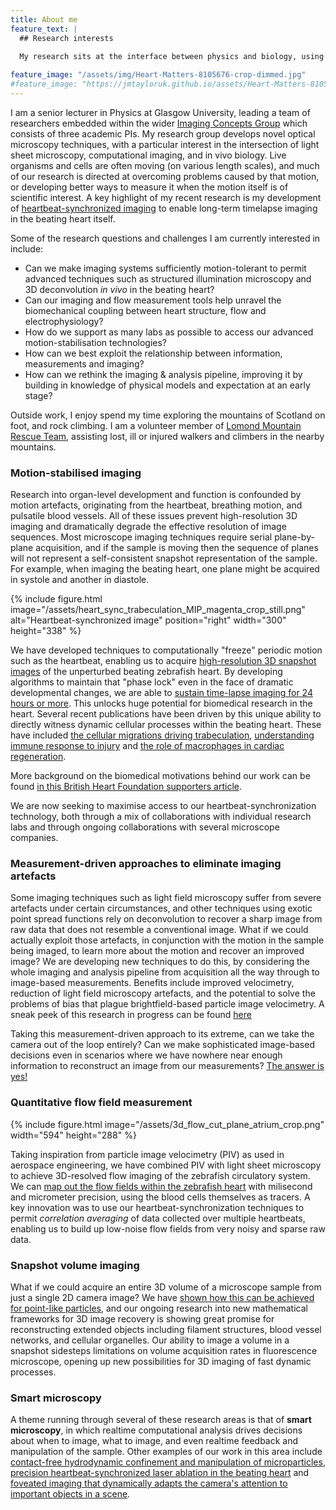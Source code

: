 ```yaml
---
title: About me
feature_text: |
  ## Research interests
  
  My research sits at the interface between physics and biology, using optical and computational innovations to develop new imaging and measurement techniques that will permit enhanced understanding of biological systems.

feature_image: "/assets/img/Heart-Matters-8105676-crop-dimmed.jpg"
#feature_image: "https://jmtayloruk.github.io/assets/Heart-Matters-8105676-crop-dimmed.jpg"
---
```


I am a senior lecturer in Physics at Glasgow University, leading a team of researchers embedded within the wider [Imaging Concepts Group](https://www.gla.ac.uk/schools/physics/research/groups/imagingconcepts/) which consists of three academic PIs.
My research group develops novel optical microscopy techniques, with a particular interest in the intersection of light sheet microscopy, computational imaging, and in vivo biology.
Live organisms and cells are often moving (on various length scales), and much of our research is directed at overcoming problems caused by that motion, or developing better ways to measure it when the motion itself is of scientific interest.
A key highlight of my recent research is my development of [heartbeat-synchronized imaging](#motion-stabilised-imaging) to enable long-term timelapse imaging in the beating heart itself. 

Some of the research questions and challenges I am currently interested in include:
- Can we make imaging systems sufficiently motion-tolerant to permit advanced techniques such as structured illumination microscopy and 3D deconvolution *in vivo* in the beating heart?
- Can our imaging and flow measurement tools help unravel the biomechanical coupling between heart structure, flow and electrophysiology?
- How do we support as many labs as possible to access our advanced motion-stabilisation technologies?  
- How can we best exploit the relationship between information, measurements and imaging?
- How can we rethink the imaging & analysis pipeline, improving it by building in knowledge of physical models and expectation at an early stage?

Outside work, I enjoy spend my time exploring the mountains of Scotland on foot, and rock climbing.
I am a volunteer member of [Lomond Mountain Rescue Team](https://www.lomondmrt.org.uk), assisting lost, ill or injured walkers and climbers in the nearby mountains.

### Motion-stabilised imaging

Research into organ-level development and function is confounded by motion artefacts, originating from the heartbeat, breathing motion, and pulsatile blood vessels.
All of these issues prevent high-resolution 3D imaging and dramatically degrade the effective resolution of image sequences.
Most microscope imaging techniques require serial plane-by-plane acquisition, and if the sample is moving then the sequence of planes will not represent a self-consistent snapshot representation of the sample.
For example, when imaging the beating heart, one plane might be acquired in systole and another in diastole.

{% include figure.html image="/assets/heart_sync_trabeculation_MIP_magenta_crop_still.png" alt="Heartbeat-synchronized image" position="right" width="300" height="338" %}

We have developed techniques to computationally "freeze" periodic motion such as the heartbeat, enabling us to acquire [high-resolution 3D snapshot images](https://doi.org/10.1364/BOE.3.003043) of the unperturbed beating zebrafish heart.
By developing algorithms to maintain that "phase lock" even in the face of dramatic developmental changes, we are able to [sustain time-lapse imaging for 24 hours or more](https://doi.org/10.1038/s41467-019-13112-6).
This unlocks huge potential for biomedical research in the heart. Several recent publications have been driven by this unique ability to directly witness dynamic cellular processes within the beating heart.
These have included [the cellular migrations driving trabeculation](https://doi.org/10.1038/s41467-019-13112-6), [understanding immune response to injury](https://doi.org/10.3389/fcell.2020.579943) and [the role of macrophages in cardiac regeneration](https://doi.org/10.3389/fcell.2020.579943).

More background on the biomedical motivations behind our work can be found [in this British Heart Foundation supporters article](https://www.bhf.org.uk/heart-matters-magazine/research/3d-microscope).

We are now seeking to maximise access to our heartbeat-synchronization technology, both through a mix of collaborations with individual research labs and through ongoing collaborations with several microscope companies. 

### Measurement-driven approaches to eliminate imaging artefacts

Some imaging techniques such as light field microscopy suffer from severe artefacts under certain circumstances, and other techniques using exotic point spread functions rely on deconvolution to recover a sharp image from raw data that does not resemble a conventional image.
What if we could actually exploit those artefacts, in conjunction with the motion in the sample being imaged, to learn more about the motion and recover an improved image?
We are developing new techniques to do this, by considering the whole imaging and analysis pipeline from acquisition all the way through to image-based measurements.
Benefits include improved velocimetry, reduction of light field microscopy artefacts, and the potential to solve the problems of bias that plague brightfield-based particle image velocimetry.
A sneak peek of this research in progress can be found [here](https://www.osapublishing.org/abstract.cfm?uri=ISA-2019-JTh3D.3)

Taking this measurement-driven approach to its extreme, can we take the camera out of the loop entirely?
Can we make sophisticated image-based decisions even in scenarios where we have nowhere near enough information to reconstruct an image from our measurements?
[The answer is yes!](https://doi.org/10.1364/COSI.2017.CTh3B.2)

### Quantitative flow field measurement

{% include figure.html image="/assets/3d_flow_cut_plane_atrium_crop.png" width="594" height="288" %}

Taking inspiration from particle image velocimetry (PIV) as used in aerospace engineering, we have combined PIV with light sheet microscopy to achieve 3D-resolved flow imaging of the zebrafish circulatory system. 
We can [map out the flow fields within the zebrafish heart](https://doi.org/10.1364/BOE.9.002418) with milisecond and micrometer precision, using the blood cells themselves as tracers.
A key innovation was to use our heartbeat-synchronization techniques to permit *correlation averaging* of data collected over multiple heartbeats, 
enabling us to build up low-noise flow fields from very noisy and sparse raw data.

### Snapshot volume imaging

What if we could acquire an entire 3D volume of a microscope sample from just a single 2D camera image? We have [shown how this can be achieved for point-like particles](https://doi.org/10.1103/PhysRevLett.124.198104), 
and our ongoing research into new mathematical frameworks for 3D image recovery is showing great promise for reconstructing extended objects including filament structures, blood vessel networks, and cellular organelles.
Our ability to image a volume in a snapshot sidesteps limitations on volume acquisition rates in fluorescence microscope, opening up new possibilities for 3D imaging of fast dynamic processes. 

### Smart microscopy

A theme running through several of these research areas is that of **smart microscopy**, in which realtime computational analysis drives decisions about when to image, what to image, and even realtime feedback and manipulation of the sample.
Other examples of our work in this area include [contact-free hydrodynamic confinement and manipulation of microparticles](https://doi.org/10.1038/s41467-019-08968-7),
[precision heartbeat-synchronized laser ablation in the beating heart](https://doi.org/10.1016/j.ijcard.2013.06.063)
and [foveated imaging that dynamically adapts the camera's attention to important objects in a scene](https://doi.org/10.1126/sciadv.1601782).

